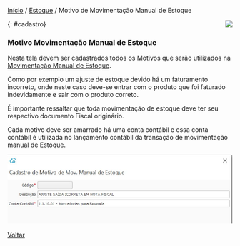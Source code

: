 [Início](index.md) / [Estoque](estoque.md) / Motivo de Movimentação Manual de Estoque

<a href="http://docs.continentenuvem.com.br/dicas.html#dicas"><img align="right" src="http://docs.continentenuvem.com.br/images/dicas.png"></a>



{: #cadastro}

### Motivo Movimentação Manual de Estoque

Nesta tela devem ser cadastrados todos os Motivos que serão utilizados na [Movimentação Manual de Estoque](estoque_movimentacao_manual.md#movimentacaomanual).

Como por exemplo um ajuste de estoque devido há um faturamento incorreto, onde neste caso deve-se entrar com o produto que foi faturado indevidamente e sair com o produto correto.

É importante ressaltar que toda movimentação de estoque deve ter seu respectivo documento Fiscal originário.

Cada motivo deve ser amarrado há uma conta contábil e essa conta contábil é utilizada no lançamento contábil da transação de movimentação manual de Estoque.

![](images/estoque_motivo_movimentacao_manual_estoque.jpg)



[Voltar](estoque.md#estoque)

